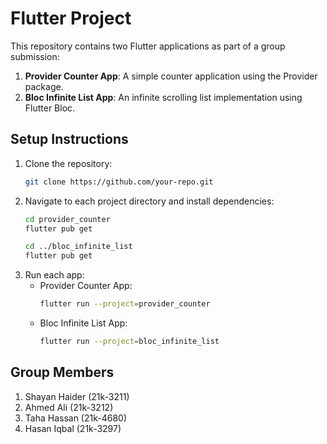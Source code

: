 # Flutter Project

This repository contains two Flutter applications as part of a group submission:

1. **Provider Counter App**: A simple counter application using the Provider package.
2. **Bloc Infinite List App**: An infinite scrolling list implementation using Flutter Bloc.

## Setup Instructions

1. Clone the repository:
   ```sh
   git clone https://github.com/your-repo.git
   ```
2. Navigate to each project directory and install dependencies:
   ```sh
   cd provider_counter
   flutter pub get
   ```
   ```sh
   cd ../bloc_infinite_list
   flutter pub get
   ```
3. Run each app:
   - Provider Counter App:
     ```sh
     flutter run --project=provider_counter
     ```
   - Bloc Infinite List App:
     ```sh
     flutter run --project=bloc_infinite_list
     ```

## Group Members
1) Shayan Haider (21k-3211)
2) Ahmed Ali (21k-3212)
3) Taha Hassan (21k-4680)
4) Hasan Iqbal (21k-3297)
